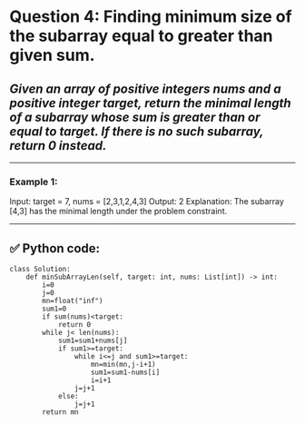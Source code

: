 # Question 4: Finding minimum size of the subarray equal to greater than given sum.

## *Given an array of positive integers nums and a positive integer target, return the minimal length of a subarray whose sum is greater than or equal to target. If there is no such subarray, return 0 instead.*

---

### Example 1:
Input: target = 7, nums = [2,3,1,2,4,3]
Output: 2
Explanation: The subarray [4,3] has the minimal length under the problem constraint.

---

## ✅ Python code:

```
class Solution:
    def minSubArrayLen(self, target: int, nums: List[int]) -> int:
        i=0
        j=0
        mn=float("inf")
        sum1=0
        if sum(nums)<target:
            return 0
        while j< len(nums):
            sum1=sum1+nums[j]
            if sum1>=target:
                while i<=j and sum1>=target:
                    mn=min(mn,j-i+1)
                    sum1=sum1-nums[i]
                    i=i+1
                j=j+1
            else:
                j=j+1
        return mn
```

